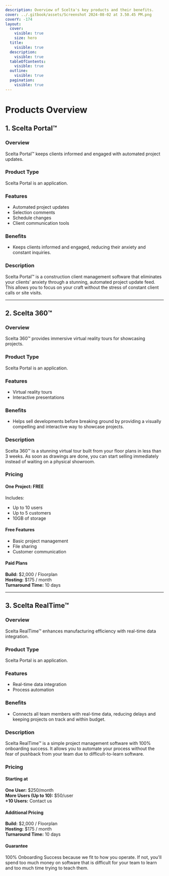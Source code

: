 ```yaml
---
description: Overview of Scelta's key products and their benefits.
cover: ../.gitbook/assets/Screenshot 2024-08-02 at 3.50.45 PM.png
coverY: -174
layout:
  cover:
    visible: true
    size: hero
  title:
    visible: true
  description:
    visible: true
  tableOfContents:
    visible: true
  outline:
    visible: true
  pagination:
    visible: true
---
```


# Products Overview

## 1. Scelta Portal™

### Overview

Scelta Portal™ keeps clients informed and engaged with automated project updates.

### Product Type

Scelta Portal is an application.

### Features

* Automated project updates
* Selection comments
* Schedule changes
* Client communication tools

### Benefits

* Keeps clients informed and engaged, reducing their anxiety and constant inquiries.

### Description

Scelta Portal™ is a construction client management software that eliminates your clients' anxiety through a stunning, automated project update feed. This allows you to focus on your craft without the stress of constant client calls or site visits.

***

## 2. Scelta 360™

### Overview

Scelta 360™ provides immersive virtual reality tours for showcasing projects.

### Product Type

Scelta Portal is an application.

### Features

* Virtual reality tours
* Interactive presentations

### Benefits

* Helps sell developments before breaking ground by providing a visually compelling and interactive way to showcase projects.

### Description

Scelta 360™ is a stunning virtual tour built from your floor plans in less than 3 weeks. As soon as drawings are done, you can start selling immediately instead of waiting on a physical showroom.

### Pricing

#### One Project: FREE

Includes:

* Up to 10 users
* Up to 5 customers
* 10GB of storage

#### Free Features

* Basic project management
* File sharing
* Customer communication

#### Paid Plans

**Build:** $2,000 / Floorplan\
**Hosting:** $175 / month\
**Turnaround Time:** 10 days

***

## 3. Scelta RealTime™

### Overview

Scelta RealTime™ enhances manufacturing efficiency with real-time data integration.

### Product Type

Scelta Portal is an application.

### Features

* Real-time data integration
* Process automation

### Benefits

* Connects all team members with real-time data, reducing delays and keeping projects on track and within budget.

### Description

Scelta RealTime™ is a simple project management software with 100% onboarding success. It allows you to automate your process without the fear of pushback from your team due to difficult-to-learn software.

### Pricing

#### Starting at

**One User:** $250/month\
**More Users (Up to 10):** $50/user\
**+10 Users:** Contact us

#### Additional Pricing

**Build:** $2,000 / Floorplan\
**Hosting:** $175 / month\
**Turnaround Time:** 10 days

#### Guarantee

100% Onboarding Success because we fit to how you operate. If not, you'll spend too much money on software that is difficult for your team to learn and too much time trying to teach them.
